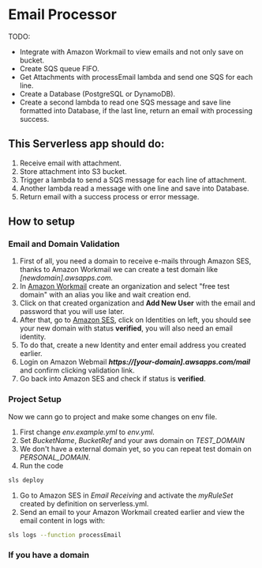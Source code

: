 # Email Processor

TODO: 
- Integrate with Amazon Workmail to view emails and not only save on bucket.
- Create SQS queue FIFO.
- Get Attachments with processEmail lambda and send one SQS for each line.
- Create a Database (PostgreSQL or DynamoDB).
- Create a second lambda to read one SQS message and save line formatted into Database, if the last line, return an email with processing success.


## This Serverless app should do:

1. Receive email with attachment.
2. Store attachment into S3 bucket.
3. Trigger a lambda to send a SQS message for each line of attachment.
4. Another lambda read a message with one line and save into Database.
5. Return email with a success process or error message.

## How to setup

### Email and Domain Validation

1. First of all, you need a domain to receive e-mails through Amazon SES, thanks to Amazon Workmail we can create a test domain like *[newdomain].awsapps.com.*
2. In [Amazon Workmail](https://us-east-1.console.aws.amazon.com/workmail/v2/home) create an organization and select "free test domain" with an alias you like and wait creation end.
3. Click on that created organization and **Add New User** with the email and password that you will use later.
4. After that, go to [Amazon SES](https://us-east-1.console.aws.amazon.com/ses/home), click on Identities on left, you should see your new domain with status **verified**, you will also need an email identity.
5. To do that, create a new Identity and enter email address you created earlier.
6. Login on Amazon Webmail ***https://[your-domain].awsapps.com/mail*** and confirm clicking validation link.
7. Go back into Amazon SES and check if status is **verified**.

### Project Setup
Now we cann go to project and make some changes on env file.

1. First change *env.example.yml* to *env.yml*.
2. Set *BucketName*, *BucketRef* and your aws domain on *TEST_DOMAIN*
3. We don't have a external domain yet, so you can repeat test domain on *PERSONAL_DOMAIN*.
4. Run the code
```bash
sls deploy
```
1. Go to Amazon SES in *Email Receiving* and activate the *myRuleSet* created by definition on serverless.yml.
2. Send an email to your Amazon Workmail created earlier and view the email content in logs with:
```bash
sls logs --function processEmail
```



### If you have a domain


